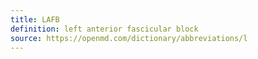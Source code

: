 ```yaml
---
title: LAFB
definition: left anterior fascicular block
source: https://openmd.com/dictionary/abbreviations/l
---
```

